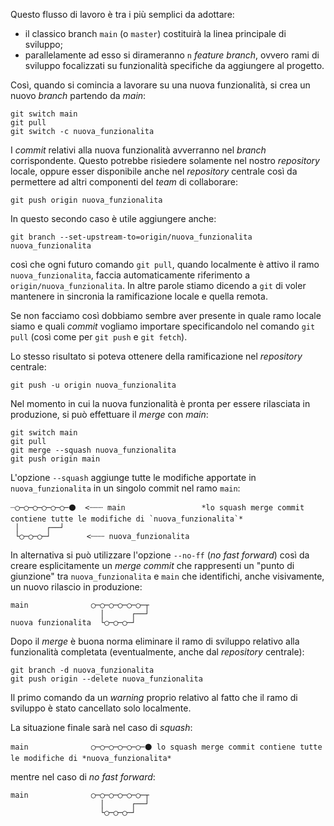 Questo flusso di lavoro è tra i più semplici da adottare:
- il classico branch `main` (o `master`) costituirà la linea principale di sviluppo;
- parallelamente ad esso si dirameranno `n` *feature branch*, ovvero rami di sviluppo focalizzati su funzionalità specifiche da aggiungere al progetto.

Così, quando si comincia a lavorare su una nuova funzionalità, si crea un nuovo *branch* partendo da *main*:
```shell
git switch main
git pull
git switch -c nuova_funzionalita
```

I *commit* relativi alla nuova funzionalità avverranno nel *branch* corrispondente. Questo potrebbe risiedere solamente nel nostro *repository* locale, oppure esser disponibile anche nel *repository* centrale così da permettere ad altri componenti del *team* di collaborare:

```shell
git push origin nuova_funzionalita
```

In questo secondo caso è utile aggiungere anche:

```shell
git branch --set-upstream-to=origin/nuova_funzionalita nuova_funzionalita
```

così che ogni futuro comando `git pull`, quando localmente è attivo il ramo `nuova_funzionalita`, faccia automaticamente riferimento a `origin/nuova_funzionalita`. In altre parole stiamo dicendo a `git` di voler mantenere in sincronia la ramificazione locale e quella remota.

Se non facciamo così dobbiamo sembre aver presente in quale ramo locale siamo e quali *commit* vogliamo importare specificandolo nel comando `git pull` (così come per `git push` e `git fetch`).

Lo stesso risultato si poteva ottenere della ramificazione nel *repository* centrale:

```shell
git push -u origin nuova_funzionalita
```

Nel momento in cui la nuova funzionalità è pronta per essere rilasciata in produzione, si può effettuare il *merge* con *main*:

```shell
git switch main
git pull
git merge --squash nuova_funzionalita
git push origin main
```

L'opzione `--squash` aggiunge tutte le modifiche apportate in `nuova_funzionalita` in un singolo commit nel ramo `main`:

```
┈◯─◯─◯─◯─◯─◯─⚫  <┄┄┄ main                 *lo squash merge commit contiene tutte le modifiche di `nuova_funzionalita`*
 │      ┌──┘   
 └◯─◯─◯─┘        <┄┄┄ nuova_funzionalita
```

In alternativa si può utilizzare l'opzione `--no-ff` (*no fast forward*) così da creare esplicitamente un *merge commit* che rappresenti un "punto di giunzione" tra `nuova_funzionalita` e `main` che identifichi, anche visivamente, un nuovo rilascio in produzione:

```
main              ◯─◯─◯─◯─◯─◯─┬  
                    │      ┌──┘   
nuova funzionalita  └◯─◯─◯─┘ 
```

Dopo il *merge* è buona norma eliminare il ramo di sviluppo relativo alla funzionalità completata (eventualmente, anche dal *repository* centrale):

```shell
git branch -d nuova_funzionalita
git push origin --delete nuova_funzionalita
```

Il primo comando da un *warning* proprio relativo al fatto che il ramo di sviluppo è stato cancellato solo localmente.

La situazione finale sarà nel caso di *squash*:

```
main              ◯─◯─◯─◯─◯─◯─⚫ lo squash merge commit contiene tutte le modifiche di *nuova_funzionalita*
```

mentre nel caso di *no fast forward*:


```
main              ◯─◯─◯─◯─◯─◯─┬  
                    │      ┌──┘   
                    └◯─◯─◯─┘         
```
